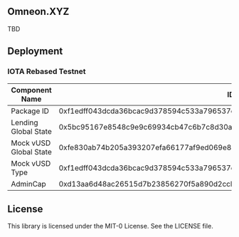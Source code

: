 ## Omneon.XYZ

TBD

## Deployment

### IOTA Rebased Testnet

Component Name | ID/Address
--- | --- 
Package ID |  0xf1edff043dcda36bcac9d378594c533a796537cbaac03b3ba194995c85f80619
Lending Global State | 0x5bc95167e8548c9e9c69934cb47c6b7c8d30a9774c0b928fc408069b381d16e0
Mock vUSD Global State | 0xfe830ab74b205a393207efa66177af9ed069e8cb7cb1806adfd297e1ece43ea8
Mock vUSD Type | 0xf1edff043dcda36bcac9d378594c533a796537cbaac03b3ba194995c85f80619::mock_vusd::MOCK_VUSD
AdminCap | 0xd13aa6d48ac26515d7b23856270f5a890d2ccb5de2bb074d39f5d7d7535745ca

## License

This library is licensed under the MIT-0 License. See the LICENSE file.
